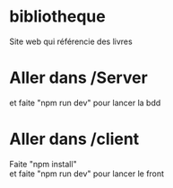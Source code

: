 # bibliotheque
Site web qui référencie des livres 

# Aller dans /Server
  et faite "npm run dev" pour lancer la bdd 
# Aller dans /client 
Faite "npm install"  
et faite "npm run dev" pour lancer le front
